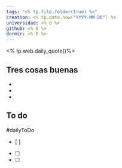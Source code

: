 ```yaml
---
tags: "<% tp.file.folder(true) %>"
creation: <% tp.date.now("YYYY-MM-DD") %>
universidad: <% 0 %>
github: <% 0 %>
dormir: <% 0 %>
---
```


<% tp.web.daily_quote()%>

## Tres cosas buenas 
- 
- 
- 

## To do
#dailyToDo
- [ ] 
- [ ] 
- [ ] 
